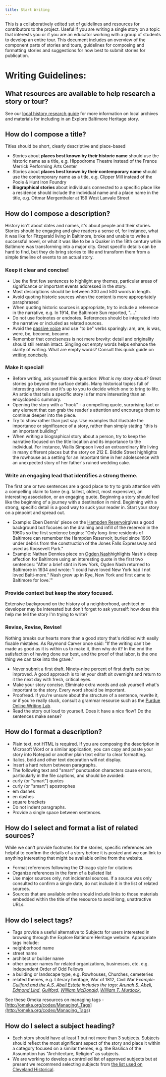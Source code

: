 ```yaml
---
title: Start Writing
---
```


This is a collaboratively edited set of guidelines and resources for contributors to the project. Useful if you are writing a single story on a topic that interests you or if you are an educator working with a group of students to develop an entire tour. This document includes an overview of the component parts of stories and tours, guidelines for composing and formatting stories and suggestions for how best to submit stories for publication.


# Writing Guidelines:
## What resources are available to help research a story or tour?
See our [local history research guide](https://docs.google.com/document/d/1Jllv_A8Cv2eZq2Fkxljn82MDI0XjqHLTt01cHfpsOO0/edit) for more information on local archives and materials for including in an Explore Baltimore Heritage story.
## How do I compose a title?
Titles should be short, clearly descriptive and place-based

- Stories about **places best known by their historic name** should use the historic name as a title, e.g. Hippodrome Theatre instead of the France Merrick Performing Arts Center
- Stories about **places best known by their contemporary name** should use the contemporary name as a title, e.g. Clipper Mill instead of the Poole & Hunt Iron Foundry
- **Biographical stories** about individuals connected to a specific place like a residence should include the individual name and a place name in the title, e.g. Ottmar Mergenthaler at 159 West Lanvale Street
## How do I compose a description?

History isn't about dates and names, it's about people and their stories. Stories should be engaging and give readers a sense of, for instance, what it was like for Fitzgerald living in Baltimore, broke and unable to write a successful novel, or what it was like to be a Quaker in the 18th century while Baltimore was transforming into a major city. Great specific details can be hard to find, but they do bring stories to life and transform them from a simple timeline of events to an actual story.
### Keep it clear and concise!
- Use the first few sentences to highlight any themes, particular areas of significance or important events addressed in the story.
- Most descriptions should be between 300 and 500 words in length.
- Avoid quoting historic sources when the content is more appropriately paraphrased
- When quoting historic sources is appropriate, try to include a reference in the narrative, e.g. In 1914, the Baltimore Sun reported, "...."
- Do not use footnotes or endnotes. References should be integrated into the narrative or included as related sources.
- Avoid the [passive voice](https://owl.english.purdue.edu/owl/resource/539/02/) and use "to be" verbs sparingly: am, are, is was, were, be, become, became.
- Remember that conciseness is not mere brevity: detail and originality should still remain intact. Singling out empty words helps enhance the clarity of writing. What are empty words? Consult this quick guide on [writing concisely](http://writingcenter.unc.edu/handouts/writing-concisely/).
### Make it special!
- Before writing, ask yourself this question: _What is my story about?_ Great stories go beyond the surface details. Many historical topics full of interesting stories and it's up to you to decide which one to bring to life. An article that tells a specific story is far more interesting than an encyclopedic summary.
- Opening the story with a "hook" - a compelling quote, surprising fact or any element that can grab the reader's attention and encourage them to continue deeper into the piece.
- Try to show rather than just say. Use examples that illustrate the importance or significance of a story, rather than simply stating "this is an important building"
- When writing a biographical story about a person, try to keep the narrative focused on the title location and its importance to the individual. For instance, Wallis Simpson lived an extraordinary life living in many different places but the story on 212 E. Biddle Street highlights the rowhouse as a setting for an important time in her adolescence with an unexpected story of her father's ruined wedding cake.
### Write an engaging lead that identifies a strong theme.

The first one or two sentences are a good place to try to grab attention with a compelling claim to fame (e.g. tallest, oldest, most expensive), an interesting association, or an engaging quote. Beginning a story should feel like the beginning of a journey with a destination in mind. Beginning with a strong, specific detail is a good way to suck your reader in. Start your story on a pinpoint and spread out.

- Example: Eben Dennis' piece on the [Hampden Reservoir](http://explore.baltimoreheritage.org/items/show/181)gives a good background but focuses on the draining and infill of the reservoir in the 1960s so the first sentence begins: "Only long-time residents of Baltimore can remember the Hampden Reservoir, buried since 1960 under debris from the construction of the Jones Falls Expressway and used as Roosevelt Park."
- Example: Nathan Dennies piece on [Ogden Nash](http://explore.baltimoreheritage.org/items/show/270)highlights Nash's deep affection for Baltimore using an interesting quote in the first two sentences: "After a brief stint in New York, Ogden Nash returned to Baltimore in 1934 and wrote: 'I could have loved New York had I not loved Balti-more." Nash grew up in Rye, New York and first came to Baltimore for love.'"
### Provide context but keep the story focused.

Extensive background on the history of a neighborhood, architect or developer may be interested but don't forget to ask yourself: how does this help me tell the story I'm trying to write?
### Revise, Revise, Revise!

Nothing breaks our hearts more than a good story that's riddled with easily fixable mistakes. As Raymond Carver once said: "If the writing can't be made as good as it is within us to make it, then why do it? In the end the satisfaction of having done our best, and the proof of that labor, is the one thing we can take into the grave."
- Never submit a first draft. Ninety-nine percent of first drafts can be improved. A good approach is to let your draft sit overnight and return to it the next day with fresh, critical eyes.
- Make your story concise. Eliminate extra words and ask yourself what's important to the story. Every word should be important.
- Proofread. If you're unsure about the structure of a sentence, rewrite it, or if you're really stuck, consult a grammar resource such as the [Purdue Online Writing Lab](https://owl.english.purdue.edu/owl/section/1/5/).
- Read the story out loud to yourself. Does it have a nice flow? Do the sentences make sense?

## How do I format a description?
- Plain text, not HTML is required. If you are composing the description in Microsoft Word or a similar application, you can copy and paste your story into Notepad or another plain text editor to clear formatting.
- Italics, bold and other text decoration will not display.
- Insert a hard return between paragraphs.
- The following text and "smart" punctuation characters cause errors, particularly in the file captions, and should be avoided:
- curly (or "smart") quotes
- curly (or "smart") apostrophes
- em dashes
- en dashes
- square brackets
- Do not indent paragraphs.
- Provide a single space between sentences.
## How do I select and format a list of related sources?

While we can't provide footnotes for the stories, specific references are helpful to confirm the details of a story before it is posted and we can link to anything interesting that might be available online from the website.

- Format references following the Chicago style for citations
- Organize references in the form of a bulleted list
- Use major sources only, not incidental sources. If a source was only consulted to confirm a single date, do not include it in the list of related sources.
- Sources that are available online should include links to those materials embedded within the title of the resource to avoid long, unattractive URLs.
## How do I select tags?
- Tags provide a useful alternative to Subjects for users interested in browsing through the Explore Baltimore Heritage website. Appropriate tags include:
- neighborhood name
- street name
- architect or builder name
- other proper names for related organizations, businesses, etc. e.g. Independent Order of Odd Fellows
- a building or landscape type, e.g. Rowhouses, Churches, cemeteries
- related themes, e.g. Literary heritage, War of 1812, Civil War
_Example:_ [_Guilford and the A.S. Abell Estate_](http://explore.baltimoreheritage.org/items/show/272) _includes the tags:_ [_Arunah S. Abell,_](http://explore.baltimoreheritage.org/items/browse/tag/?tags=Arunah+S.+Abell) [_Edmond Lind,_](http://explore.baltimoreheritage.org/items/browse/tag/?tags=Edmond+Lind) [_Guilford,_](http://explore.baltimoreheritage.org/items/browse/tag/?tags=Guilford) [_William McDonald,_](http://explore.baltimoreheritage.org/items/browse/tag/?tags=William+McDonald) [_William T. Murdock._](http://explore.baltimoreheritage.org/items/browse/tag/?tags=William+T.+Murdock)[](http://explore.baltimoreheritage.org/items/browse/tag/?tags=William+T.+Murdock)

See these Omeka resources on managing tags - [http://omeka.org/codex/Managing\_Tags](http://omeka.org/codex/Managing_Tags)

## How do I select a subject heading?
- Each story should have at least 1 but not more than 3 subjects. Subjects should reflect the most significant aspect of the story and place it within a category focused on a similar themes, e.g. the Basilica of the Assumption has "Architecture, Religion" as subjects.
- We are working to develop a controlled list of approved subjects but at present we recommend selecting subjects from [the list used on Cleveland Historical](http://clevelandhistorical.org/items/subject-browse).